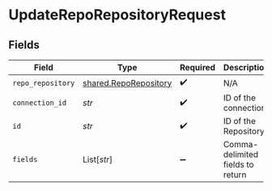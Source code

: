 # UpdateRepoRepositoryRequest


## Fields

| Field                                                          | Type                                                           | Required                                                       | Description                                                    |
| -------------------------------------------------------------- | -------------------------------------------------------------- | -------------------------------------------------------------- | -------------------------------------------------------------- |
| `repo_repository`                                              | [shared.RepoRepository](../../models/shared/reporepository.md) | :heavy_check_mark:                                             | N/A                                                            |
| `connection_id`                                                | *str*                                                          | :heavy_check_mark:                                             | ID of the connection                                           |
| `id`                                                           | *str*                                                          | :heavy_check_mark:                                             | ID of the Repository                                           |
| `fields`                                                       | List[*str*]                                                    | :heavy_minus_sign:                                             | Comma-delimited fields to return                               |